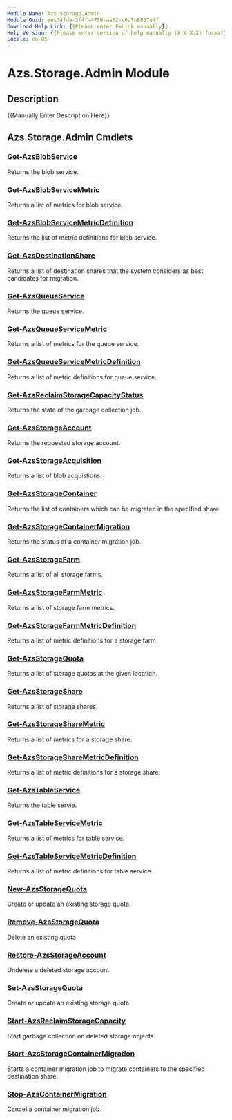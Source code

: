 ```yaml
---
Module Name: Azs.Storage.Admin
Module Guid: eec34fde-3f4f-4759-aa52-c6a7b8857a4f
Download Help Link: {{Please enter FwLink manually}}
Help Version: {{Please enter version of help manually (X.X.X.X) format}}
Locale: en-US
---
```


# Azs.Storage.Admin Module
## Description
{{Manually Enter Description Here}}

## Azs.Storage.Admin Cmdlets
### [Get-AzsBlobService](Get-AzsBlobService.md)
Returns the blob service.

### [Get-AzsBlobServiceMetric](Get-AzsBlobServiceMetric.md)
Returns a list of metrics for blob service.

### [Get-AzsBlobServiceMetricDefinition](Get-AzsBlobServiceMetricDefinition.md)
Returns the list of metric definitions for blob service.

### [Get-AzsDestinationShare](Get-AzsDestinationShare.md)
Returns a list of destination shares that the system considers as best candidates for migration.

### [Get-AzsQueueService](Get-AzsQueueService.md)
Returns the queue service.

### [Get-AzsQueueServiceMetric](Get-AzsQueueServiceMetric.md)
Returns a list of metrics for the queue service.

### [Get-AzsQueueServiceMetricDefinition](Get-AzsQueueServiceMetricDefinition.md)
Returns a list of metric definitions for queue service.

### [Get-AzsReclaimStorageCapacityStatus](Get-AzsReclaimStorageCapacityStatus.md)
Returns the state of the garbage collection job.

### [Get-AzsStorageAccount](Get-AzsStorageAccount.md)
Returns the requested storage account.

### [Get-AzsStorageAcquisition](Get-AzsStorageAcquisition.md)
Returns a list of blob acquistions.

### [Get-AzsStorageContainer](Get-AzsStorageContainer.md)
Returns the list of containers which can be migrated in the specified share.

### [Get-AzsStorageContainerMigration](Get-AzsStorageContainerMigration.md)
Returns the status of a container migration job.

### [Get-AzsStorageFarm](Get-AzsStorageFarm.md)
Returns a list of all storage farms.

### [Get-AzsStorageFarmMetric](Get-AzsStorageFarmMetric.md)
Returns a list of storage farm metrics.

### [Get-AzsStorageFarmMetricDefinition](Get-AzsStorageFarmMetricDefinition.md)
Returns a list of metric definitions for a storage farm.

### [Get-AzsStorageQuota](Get-AzsStorageQuota.md)
Returns a list of storage quotas at the given location.

### [Get-AzsStorageShare](Get-AzsStorageShare.md)
Returns a list of storage shares.

### [Get-AzsStorageShareMetric](Get-AzsStorageShareMetric.md)
Returns a list of metrics for a storage share.

### [Get-AzsStorageShareMetricDefinition](Get-AzsStorageShareMetricDefinition.md)
Returns a list of metric definitions for a storage share.

### [Get-AzsTableService](Get-AzsTableService.md)
Returns the table servie.

### [Get-AzsTableServiceMetric](Get-AzsTableServiceMetric.md)
Returns a list of metrics for table service.

### [Get-AzsTableServiceMetricDefinition](Get-AzsTableServiceMetricDefinition.md)
Returns a list of metric definitions for table service.

### [New-AzsStorageQuota](New-AzsStorageQuota.md)
Create or update an existing storage quota.

### [Remove-AzsStorageQuota](Remove-AzsStorageQuota.md)
Delete an existing quota

### [Restore-AzsStorageAccount](Restore-AzsStorageAccount.md)
Undelete a deleted storage account.

### [Set-AzsStorageQuota](Set-AzsStorageQuota.md)
Create or update an existing storage quota.

### [Start-AzsReclaimStorageCapacity](Start-AzsReclaimStorageCapacity.md)
Start garbage collection on deleted storage objects.

### [Start-AzsStorageContainerMigration](Start-AzsStorageContainerMigration.md)
Starts a container migration job to migrate containers to the specified destination share.

### [Stop-AzsContainerMigration](Stop-AzsContainerMigration.md)
Cancel a container migration job.

